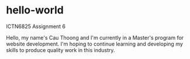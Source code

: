 # hello-world
ICTN6825 Assignment 6

Hello, my name's Cau Thoong and I'm currently in a Master's program for website development. I'm hoping to continue learning and developing my skills to produce quality work in this industry.
